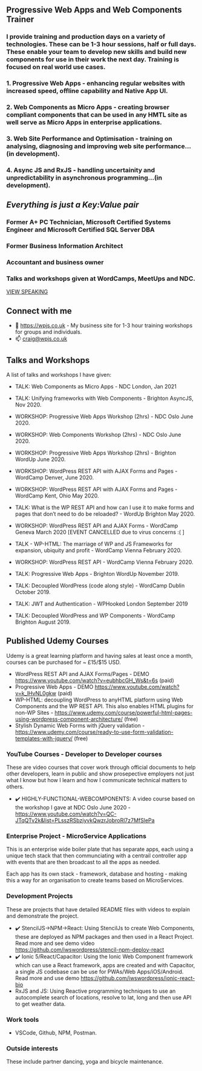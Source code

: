 <!--![TECH](https://images.unsplash.com/photo-1519389950473-47ba0277781c?ixlib=rb-1.2.1&ixid=eyJhcHBfaWQiOjEyMDd9&auto=format&fit=crop&w=1350&q=80)-->
<!--## ASYNCJS talk - REPO: https://github.com/iwswordpress/webcomponents
## ASYNCJS talk - SLIDES: https://wpjs.co.uk/webcomponents.pdf-->


## Progressive Web Apps and Web Components Trainer

### I provide training and production days on a variety of technologies. These can be 1-3 hour sessions, half or full days. These enable  your team to develop new skills and build new components for use in their work the next day. Training is focused on real world use cases.

### 1. Progressive Web Apps - enhancing regular websites with increased speed, offline capability and Native App UI.
### 2. Web Components as Micro Apps - creating browser compliant components that can be used in any HMTL site as well serve as Micro Apps in enterprise applications.
### 3. Web Site Performance and Optimisation - training on analysing, diagnosing and improving web site performance...(in development).
### 4. Async JS and RxJS - handling uncertainity and unpredictability in asynchronous programming...(in development).

## *Everything is just a Key:Value pair*

### Former A+ PC Technician, Microsoft Certified Systems Engineer and Microsoft Certified SQL Server DBA
### Former Business Information Architect
### Accountant and business owner
### Talks and workshops given at WordCamps, MeetUps and NDC.
[VIEW SPEAKING](#talks-and-workshops)


## Connect with me
- 👯 https://wpjs.co.uk - My business site for 1-3 hour training workshops for groups and individuals.
- 📫 craig@wpjs.co.uk

## Talks and Workshops

A list of talks and workshops I have given:



- TALK: Web Components as Micro Apps - NDC London, Jan 2021

- TALK: Unifying frameworks with Web Components - Brighton AsyncJS, Nov 2020.

- WORKSHOP: Progressive Web Apps Workshop (2hrs) - NDC Oslo June 2020.

- WORKSHOP: Web Components Workshop (2hrs) - NDC Oslo June 2020.

- WORKSHOP: Progressive Web Apps Workshop (2hrs) - Brighton WordUp June 2020.

- WORKSHOP: WordPress REST API with AJAX Forms and Pages - WordCamp Denver, June 2020.

- WORKSHOP: WordPress REST API with AJAX Forms and Pages - WordCamp Kent, Ohio May 2020.

- TALK: What is the WP REST API and how can I use it to make forms and pages that don’t need to do be reloaded? - WordUp Brighton May 2020.

- WORKSHOP: WordPress REST API and AJAX Forms - WordCamp Geneva March 2020 [EVENT CANCELLED due to virus concerns :( ]

- TALK - WP-HTML: The marriage of WP and JS Frameworks for expansion, ubiquity and profit - WordCamp Vienna February 2020.

- WORKSHOP: WordPress REST API - WordCamp Vienna February 2020.

- TALK: Progressive Web Apps - Brighton WordUp November 2019.

- TALK: Decoupled WordPress (code along style) - WordCamp Dublin October 2019.

- TALK: JWT and Authentication - WPHooked London September 2019

- TALK: Decoupled WordPress and WP Components - WordCamp Brighton August 2019.


##  Published Udemy Courses

Udemy is a great learning platform and having sales at least once a month, courses can be purchased for ~ £15/$15 USD.

- WordPress REST API and AJAX Forms/Pages - DEMO https://www.youtube.com/watch?v=eubhbcGH_Ws&t=6s (paid)
- Progressive Web Apps - DEMO https://www.youtube.com/watch?v=k_lHvNL0gkw (paid)
- WP-HTML: decoupling WordPress to anyHTML platform using Web Components and the WP REST API. This also enables HTML plugins for non-WP Sites - https://www.udemy.com/course/powerful-html-pages-using-wordpress-component-architecture/ (free)
- Stylish Dynamic Web Forms with jQuery validation - https://www.udemy.com/course/ready-to-use-form-validation-templates-with-jquery/ (free)


###  YouTube Courses - Developer to Developer courses

These are video courses that cover work through official documents to help other developers, learn in public and show prosepective employers not just what I know but how I learn and how I communicate technical matters to others.

- :heavy_check_mark: HIGHLY-FUNCTIONAL-WEBCOMPONENTS: A video course based on the workshop I gave at NDC Oslo June 2020 - https://www.youtube.com/watch?v=QC-JTqQTv2k&list=PLsszRSbzjyvkQwzrJobroRl7z7MfSlePa 

### Enterprise Project - MicroService Applications

This is an enterprise wide boiler plate that has separate apps, each using a unique tech stack that then communciating with a centrail controller app with events that are then broadcast to all the apps as needed.

Each app has its own stack - framework, database and hosting - making this a way for an organisation to create teams based on MicroServices.

### Development Projects

These are projects that have detailed README files with videos to explain and demonstrate the project.

- :heavy_check_mark: StencilJS->NPM->React: Using StencilJs to create Web Components, these are deployed as NPM packages and then used in a React Project. Read more and see demo video https://github.com/iwswordpress/stencil-npm-deploy-react
- :heavy_check_mark: Ionic 5/React/Capacitor: Using the Ionic Web Component framework which can use a React framework, apps are created and with Capacitor, a single JS codebase can be use for PWAs/Web Apps/iOS/Android. Read more and use demo https://github.com/iwswordpress/ionic-react-bio
- RxJS and JS: Using Reactive programming techniques to use an autocomplete search of locations, resolve to lat, long and then use API to get weather data.


###  Work tools

- VSCode, Github, NPM, Postman.

###  Outside interests

These include partner dancing, yoga and bicycle maintenance.
